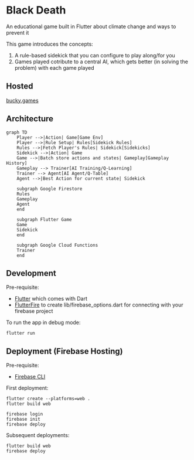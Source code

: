 # Black Death

An educational game built in Flutter about climate change and ways to prevent it

This game introduces the concepts:
1. A rule-based sidekick that you can configure to play along/for you
2. Games played cotribute to a central AI, which gets better (in solving the problem) with each game played

## Hosted

[bucky.games](https://bucky.games)

## Architecture

```mermaid
graph TD
    Player -->|Action| Game[Game Env]
    Player -->|Rule Setup| Rules[Sidekick Rules]
    Rules -->|Fetch Player's Rules| Sidekick[Sidekicks]
    Sidekick -->|Action| Game
    Game -->|Batch store actions and states| Gameplay[Gameplay History]
    Gameplay --> Trainer[AI Training/Q-Learning]
    Trainer --> Agent[AI Agent/Q-Table]
    Agent -->|Best Action for current state| Sidekick

    subgraph Google Firestore 
    Rules
    Gameplay
    Agent
    end

    subgraph Flutter Game
    Game
    Sidekick
    end

    subgraph Google Cloud Functions 
    Trainer
    end
```

## Development

Pre-requisite:

- [Flutter](https://flutter.dev/docs/get-started/install) which comes with Dart
- [FlutterFire](https://firebase.flutter.dev/docs/overview#installation) to create lib/firebase_options.dart for connecting with your firebase project

To run the app in debug mode:

    flutter run

## Deployment (Firebase Hosting)

Pre-requisite:

- [Firebase CLI](https://firebase.google.com/docs/cli)

First deployment:

    flutter create --platforms=web .
    flutter build web

    firebase login
    firebase init
    firebase deploy

Subsequent deployments:

    flutter build web
    firebase deploy
